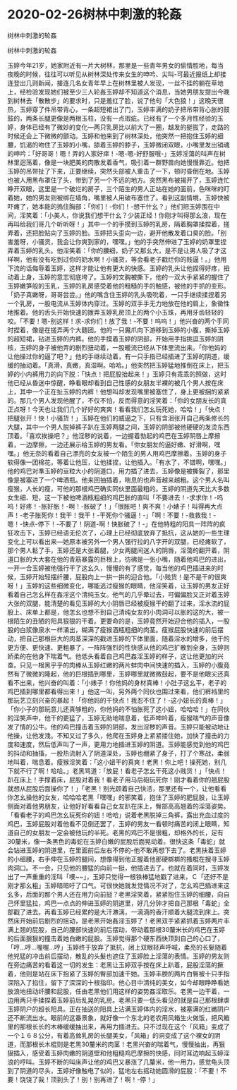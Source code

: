 # 2020-02-26树林中刺激的轮姦



树林中刺激的轮姦



树林中刺激的轮姦


玉婷今年21岁，她家附近有一片大树林，那里是一些青年男女的偷情胜地，每当夜晚的时候，往往可以听见从树林深处传来女生的呻吟、尖叫-可最近报纸上却接连登出几则新闻，接连几名女青年早上在树林里被人发现，一丝不挂的躺在草地上，经检验发现她们被至少三人轮姦玉婷却不知道这个消息，当她男朋友提出今晚到树林去「散散步」的要求时，只是羞红了脸，说了他句「大色狼！」这晚天很热，玉婷穿了件吊带背心，一条超短裙出了门，玉婷丰满的奶子把吊带背心胀的鼓鼓的，两条长腿更像是两根玉柱，没有一点瑕疵。已经有了一个多月性经验的玉婷，身体已经有了微妙的变化—两只乳房比以前大了一圈，越发的挺拔了，走路的时候还会上下微微的颤动。玉婷和他来到了树林深处，他突然一把抱住玉婷的细腰，饥渴的吻住了玉婷的小嘴，舔着玉婷的脖子，玉婷微闭双眼，小嘴里发出销魂的呻吟：「好哥哥！嗯！弄的人家好痒！-嗯-嗯-好舒服哦-」玉婷淫蕩的叫声在树林里迴荡着，像是一块肥美的肉散发着香气，吸引着一群野兽向她慢慢靠近。他把玉婷的吊带扯了下来，正要继续，突然头部被人重击了一下，顿时昏倒在地。玉婷也被人用黑布罩住了头，带到了另一个不远的地方。突然黑布被揭开了，玉婷连忙睁开双眼，这里是一个破烂的房子，三个陌生的男人正站在她的面前，色咪咪的盯着她，她的男友则被绑在墙角，嘴里被人用破布塞住了。看到这副情境，玉婷快被吓瘫了，她本能的摀住胸部：「你们！-你们！-想干什幺？」他们把玉婷围在中间，淫笑着：「小美人，你说我们想干什幺？少装正经！你刚才叫得那幺浪，现在再叫给我们哥几个听听呀！」其中一个的手摸到玉婷的乳房，隔着胸罩揉捏着，搓弄着，还把脸贴向了玉婷的脸。玉婷把头歪向一边，避开他散发着口臭的脸。「别害羞呀，小骚货，我会让你爽到家的，嘿嘿。」他的手突然伸进了玉婷的奶罩里捏弄着玉婷的乳头。他淫笑着：「你的腰细，奶子又那幺大，是不是让男人吸了才这样啊，他有没有吃到过你的奶水啊！小骚货，等会看老子戳烂你的贱逼！。」他用下流的话侮辱着玉婷，这样才能让他有更大的快感。玉婷的乳头让他捏得好疼，扭动着上身，玉婷的意志彻底垮了。玉婷的文胸被撕下，他的一双大手紧紧的握住了玉婷嫩笋般的玉乳，玉婷的乳房感受着他的粗糙的手的触感，被他的手抓的变形。「奶子真嫩呀，哥哥尝尝。」他的嘴含住玉婷的乳头吸吮着，一只手继续揉捏着另一个乳房，一股电流从玉婷体内穿过。玉婷的双手手无力地放在他的肩上，象徵性地推着。他的舌头开始快速的拨弄玉婷乳房顶上的两个小玉珠，再用牙齿轻轻的咬。「不要！嗯-别这样！求-求你们！放了我！-不要！呜呜！」他兴奋的两个手同时捏着，像是在搓弄两个大麵团。他的一只魔爪向下游移到玉婷的小腹，撕掉玉婷的超短裙，钻进玉婷的内裤。他的手摸着玉婷的阴部，开始用手指挑逗玉婷的阴核，玉婷的身子被他弄的剧烈扭动着，一股暖流已经从下体里流出来。「你他妈的让他操过你的逼了吧？」他的手继续动着，有一只手指已经插进了玉婷的阴道，缓缓的抽动着。「真滑，真嫩，真湿啊。哈哈。」他突然把玉婷猛地推倒在床上，把玉婷的小内裤用力的向下脱：「快点！把屁股抬起来！」玉婷只有乖乖的照做，这时他已经从昏迷中惊醒，睁看眼却看到自己性感的女朋友半裸的被几个男人按在床上，其中一个正在扯玉婷的内裤！他想叫却发现嘴里被塞住了，身上更被捆的紧紧的。那几个男人发现他醒了，不仅不怕，反而得意的淫笑着：「你的女朋友长的真正点呀！今天也让我们几个好好的爽爽！看看我们怎幺玩死她，哈哈！」「快点！把腿张开！快！小骚货！」玉婷在他们的威逼之下，只有含泪张开自己两条修长的大腿，其中一个男人脱掉裤子趴在玉婷两腿之间，玉婷的阴部被他硬硬的发烫东西顶着。「喜欢挨操吧？」他淫秽的说着，一边握着勃起的鸡巴在玉婷阴唇上摩擦着，一边摩擦，一边还展示给玉婷的男友看。「你女朋友的逼好嫩、好滑啊，嘿嘿。」他无奈的看着自己漂亮的女友被一个陌生的男人用鸡巴摩擦着。玉婷的身子软得像一团棉花，等着让他压，让他揉捏，让他插入。「有水了，不错啊，嘿嘿。」他的鸡巴对準玉婷的豆粒大小的阴道口，用力插了进去，玉婷像是被撕裂了，那里像是被塞进了一个啤酒瓶。他来回抽插着，喘息的也声音越来越粗。这个男人名叫瘦猴，人长的瘦，可他的那根鸡巴确实同伙里面最粗的。玉婷的阴道先天比大多数女生细、短，这一下被他啤酒瓶粗细的鸡巴胀的直叫「不要进去！-求求你！-呜呜！好疼！-胀好胀！-啊！-胀破了！」「很胀吧！爽不爽！小婊子！叫得再大点声！-老子胀死你！我干！我干！-干死你个骚逼！-」「啊！不要！-救救我！-嗯！-快点-停下！-不要了！阴道-啊！快胀破了！-」在他特粗的阳具一阵阵的疯狂攻击下，玉婷已经语无伦次了，心理上已经彻底放弃了抵抗，这从她的一些生理变化上可以看出来—她原本被另外一个男人强行拉的八字开的双腿，已经瘫软了，那个男人鬆了手，玉婷还是大张着腿，少女两腿间迷人的阴唇，淫蕩的翻开着，阴道口胀的大大套在他的青筋暴露的巨根上，彷彿是一张小嘴，随着他鸡巴的进出，一开一合玉婷被他强行干了这幺久，慢慢的有了感觉，每当他的鸡巴插进来的时候，玉婷开始轻摆纤腰，屁股向上一拱一拱的迎合他。「小贱货！是不是干的很爽呀！」玉婷的这些细微变化，哪能逃过瘦猴的眼睛，他淫笑着，让玉婷的男友正好看着自己怎幺样在姦淫这个清纯玉女。他气的几乎晕过去，可偏偏脸又正对着玉婷大张的双腿，能清楚的看见玉婷的大小阴唇已经被瘦猴干的翻了过来，淫水流的屁股上、床单上都是，他怎幺也想不到自己清纯女友的小肉洞可以胀的这的大，被一根陌生的丑陋的阳具狠狠的干着。更要命的是，玉婷竟然开始迎合他的插入，一股股的白浆像泉水一样涌出，糊满了瘦猴酒瓶粗细的肉茎。瘦猴屁股快速的前后摆动，把自己那根巨大的肉茎深深的戳进玉婷的下体里面，随着淫水的增多，他干的更方便、更快速、更粗暴了，一阵阵强烈的性快感从他的鸡巴扩散到全身，玉婷则娇柔的在他身下喘着气。他低头看着自己鸡巴姦淫玉婷的样子，这让他更加的兴奋。只见一根黑乎乎的肉棒从玉婷红嫩的两片蚌肉中间快速的插入，玉婷的小腹竟然有了微微的隆起，他的巨根插到哪里，玉婷哪里就微微鼓起，要不是他眼尖还真看不出来，他兴奋的叫着：「小婊子！你他妈的身材真棒！小肚子这幺平，老子的鸡巴插到哪里都看得出来！」他这一叫，另外两个同伙也围过来看，他们裤裆里的那玩艺立刻兴奋的暴起！「你他妈的干快点！我忍不住了！-这小妞长的真棒！」「你小子的那玩意儿还真够粗的，你他妈的不怕胀死了这小妞，哈哈哈！」在同伙的淫笑声中，他干的更猛了，玉婷无助地喘息着，低声呻吟着，瘦猴喘气的声音像发了情的公牛。他的鸡巴撞击着玉婷的阴部，发出淫秽的声音。玉婷只能被动地让他操，让他发洩。不知又过了多久，他爬在玉婷身上紧紧搂住她，加快了撞击的力度和速度，然后低声叫了一声，更用力地插进玉婷的阴道。玉婷能感觉到他的鸡巴的抖动和抽搐，一股热流射入了阴道深处，玉婷也绷紧了身子，打了个寒战，柔弱地叫着，喘息着。瘦猴淫笑着：「这小妞干的真爽！老黑！你上吧！操死她，别几下就不行了啊！哈哈。」老黑骂道：「放屁！看老子怎幺干死这小贱货！」「快点！趴在床上！手撑着床，屁股对着我！看老子用马后砲玩死你！刚才看着你的翘屁股就想从屁股后面操你了！」「老黑！别光顾着自己快活，那里还有一个，让他看看你怎幺操他的女友，哈哈哈老黑「嘿嘿」的邪笑着，抱住了玉婷的肥屁股，让玉婷侧面对着他男朋友，让他好好看看自己女友趴在床上，臀部高高翘着的淫蕩姿势。「看看老子的鸡巴怎幺玩死你的妞！哈哈」说着老黑脱掉三角裤，露出充血过度的鸡巴，玉婷屁股对着他看不见倒还罢了，玉婷的男友一看顿时痛苦的闭上眼睛，知道自己的女朋友一定会被他玩的半死。老黑的鸡巴不是很粗，却格外的长，足有30釐米，像一条黑色的毒蛇在玉婷白嫩的屁股后面晃动着。很快这条「毒蛇」就会钻进玉婷的阴道里，在里面前后左右不停的-他不敢再想下去了。老黑扶着玉婷的小细腰，右手伸在玉婷的腿间，想像得到他正握着他那硬梆梆的搔棍在搜寻玉婷肉洞口。不一会，只见他的腰猛的向前一挺，他插进去了。也就在着同时，玉婷发出了一声重重的淫叫「噢~~」，玉婷只觉得一根铁棒猛地戳了进来，Ｃ「还好不是刚才那幺粗」玉婷暗暗吁了口气。可很快她就发觉情况不对了，怎幺鸡巴插进来这幺多，后面的那个男人还在用力向前挺？老黑淫笑着，紧紧抱住玉婷的细腰，向自己怀里猛拉，鸡巴一点点的伸进玉婷的阴道里，好几分钟才把自己那根「毒蛇」全部戳了进去。再看玉婷已经累的是大汗淋漓，一滴滴的香汗顺着大腿流到床上。突然床开始前后剧烈的摇动，是老黑开始姦淫玉婷了！老黑双手紧紧抓着玉婷两片丰满上翘的屁股，自己的腰部快速的前后摆动，带动着那根30釐米长的鸡巴在玉婷的后面狠狠的撞击着她白嫩的屁股。玉婷觉得那个硬东西快顶到自己的心口了，「哼…哼…喔喔…哼」玉婷终于放弃了抵抗，闭上双眼轻声呼喊，柔亮的长髮随着他兇猛的冲击前后摆动，散乱的头髮也遮住了玉婷脸上淫蕩的表情。玉婷的男友则在旁边痛苦的看着这一切的发生：老黑让玉婷双手按在床上趴着，屁股淫蕩的撅着，他则是站在床下抱紧了玉婷的臀部加速干她。玉婷丰腴的两片白臀被十只手指深陷入了掐住，留下了深深的十根指印。他心目中清纯的美女，如今却眼睁睁看她放浪地扭动纤腰和屁股，任由老黑他们用这样的姿势姦淫取乐。老黑一边干着，一边用两只手揉捏着玉婷前后乱晃的乳房。老黑只要一低头看见的就是自己那根肆虐玉婷阴户的超长阳具。正在抽送的阳具上沾满玉婷体内的淫水，被塞满的红嫩阴户还不断流出水。眼前的这番景象，就好像一个东北的老农用风箱生火做饭，把风箱里的那根长长的木棒缓缓抽出来，再用力插进去。只不过现在这个「风箱」变成了一个１６８公分，有着高耸乳房的长腿美女，「风箱」的洞变成了这个裸女的阴道，而那根长木棍则是老黑30釐米的肉茎！老黑兴奋的喘着气，慢慢抽出，再狠狠插入，感受着玉婷肉嫩的阴道壁和他粗糙鸡巴摩擦的快感，同时耳边响起玉婷淫浪的哼叫。玉婷不断的叫床声让他的鸡巴又暴涨了几釐米，他一用力，感觉龟头顶到了阴道的尽头，玉婷好像触电了似的，猛地左右摇动她圆滑的屁股：「不要！不要！饶饶了我！顶到头了！别！别再进了！啊！-停！」
            


